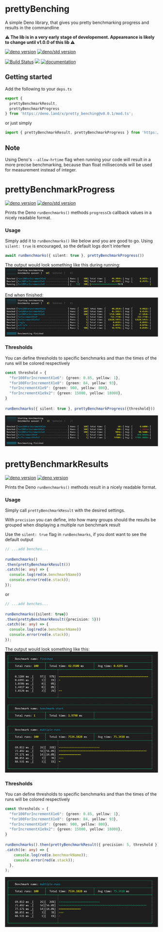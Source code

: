 # prettyBenching
A simple Deno library, that gives you pretty benchmarking progress and results in the commandline

**⚠ The lib is in a very early stage of developement. Appeareance is likely to change until v1.0.0 of this lib ⚠**

[![deno version](https://img.shields.io/badge/deno-1.0.5-success?logo=deno)](https://github.com/denoland/deno)
[![deno/std version](https://img.shields.io/badge/deno/std-0.56.0-success?logo=deno)](https://deno.land/std@0.56.0)

[![Build Status](https://github.com/littletof/prettyBenching/workflows/CI/badge.svg)](https://github.com/littletof/prettyBenching/actions?query=workflow%3ACI)
![](https://img.shields.io/maintenance/yes/2021)
[![documentation](https://img.shields.io/badge/%E2%80%8E-docs-blue.svg?logo=deno)](https://doc.deno.land/https/deno.land/x/pretty_benching/mod.ts)

## Getting started
Add the following to your `deps.ts`
```ts 
export {
  prettyBenchmarkResult,
  prettyBenchmarkProgress
} from 'https://deno.land/x/pretty_benching@v0.0.1/mod.ts';
```

or just simply
```ts
import { prettyBenchmarkResult, prettyBenchmarkProgress } from 'https://deno.land/x/pretty_benching@v0.0.1/mod.ts';
```

## Note

Using Deno's `--allow-hrtime` flag when running your code will result in a more precise benchmarking, because than float milliseconds will be used for measurement instead of integer.

# prettyBenchmarkProgress
[![deno version](https://img.shields.io/badge/deno-1.0.5-success?logo=deno)](https://github.com/denoland/deno)
[![deno/std version](https://img.shields.io/badge/deno/std-0.56.0-success?logo=deno)](https://github.com/denoland/deno)

Prints the Deno `runBenchmarks()` methods `progressCb` callback values in a nicely readable format.

### Usage

Simply add it to `runBenchmarks()` like below and you are good to go. Using `silent: true` is encouraged, so the default logs don't interfere

```ts
await runBenchmarks({ silent: true }, prettyBenchmarkProgress())
```

The output would look something like this during running:
![running](https://raw.githubusercontent.com/littletof/prettyBenching/master/docs/imgs/prettyBenchingProgress_example_running.png)

End when finished:
![finished](https://raw.githubusercontent.com/littletof/prettyBenching/master/docs/imgs/prettyBenchingProgress_example_finished.png)

### Thresholds

You can define thresholds to specific benchmarks and than the times of the runs will be colored respectively

```ts
const threshold = {
  "for100ForIncrementX1e6": {green: 0.85, yellow: 1},
  "for100ForIncrementX1e8": {green: 84, yellow: 93},
  "forIncrementX1e9": {green: 900, yellow: 800},
  "forIncrementX1e9x2": {green: 15000, yellow: 18000},
}

runBenchmarks({ silent: true }, prettyBenchmarkProgress({threshold}))
```

![threshold](https://raw.githubusercontent.com/littletof/prettyBenching/master/docs/imgs/prettyBenchingProgress_example_threshold.png)

# prettyBenchmarkResults
[![deno version](https://img.shields.io/badge/deno-1.0.3-success?logo=deno)](https://github.com/denoland/deno)
[![deno version](https://img.shields.io/badge/deno/std-0.54.0-success?logo=deno)](https://deno.land/std@0.54.0)

Prints the Deno `runBenchmarks()` methods result in a nicely readable format.

### Usage

Simply call `prettyBenchmarkResult` with the desired settings.

With `precision` you can define, into how many groups should the results be grouped when displaying a multiple run benchmark result

Use the `silent: true` flag in `runBenchmarks`, if you dont want to see the default output

```ts
// ...add benches...

runBenchmarks()
.then(prettyBenchmarkResult())
.catch((e: any) => {
  console.log(red(e.benchmarkName))
  console.error(red(e.stack));
});
```
or 
```ts
// ...add benches...

runBenchmarks({silent: true})
.then(prettyBenchmarkResult({precision: 5}))
.catch((e: any) => {
  console.log(red(e.benchmarkName))
  console.error(red(e.stack));
});
```

The output would look something like this:
![example](https://raw.githubusercontent.com/littletof/prettyBenching/master/docs/imgs/prettyBenchingResult_example.png)

### Thresholds

You can define thresholds to specific benchmarks and than the times of the runs will be colored respectively

```ts
const thresholds = {
  "for100ForIncrementX1e6": {green: 0.85, yellow: 1},
  "for100ForIncrementX1e8": {green: 84, yellow: 93},
  "forIncrementX1e9": {green: 900, yellow: 800},
  "forIncrementX1e9x2": {green: 15000, yellow: 18000},
}

runBenchmarks().then(prettyBenchmarkResult({ precision: 5, threshold }))
.catch((e: any) => {
    console.log(red(e.benchmarkName));
    console.error(red(e.stack));
  },
);
```

![threshold](https://raw.githubusercontent.com/littletof/prettyBenching/master/docs/imgs/prettyBenchingResult_example_threshold.png)

